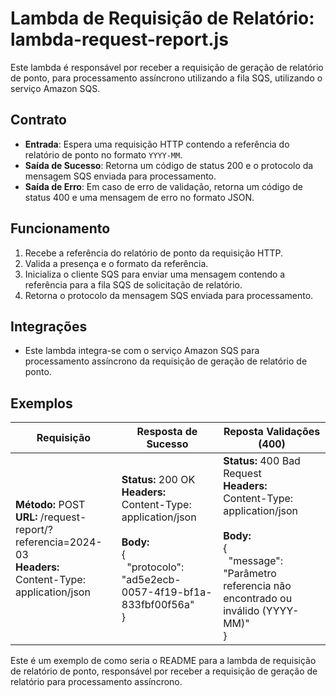 # Lambda de Requisição de Relatório: lambda-request-report.js

Este lambda é responsável por receber a requisição de geração de relatório de ponto, para processamento assíncrono utilizando a fila SQS, utilizando o serviço Amazon SQS.

## Contrato
- **Entrada**: Espera uma requisição HTTP contendo a referência do relatório de ponto no formato `YYYY-MM`.
- **Saída de Sucesso**: Retorna um código de status 200 e o protocolo da mensagem SQS enviada para processamento.
- **Saída de Erro**: Em caso de erro de validação, retorna um código de status 400 e uma mensagem de erro no formato JSON.

## Funcionamento
1. Recebe a referência do relatório de ponto da requisição HTTP.
2. Valida a presença e o formato da referência.
3. Inicializa o cliente SQS para enviar uma mensagem contendo a referência para a fila SQS de solicitação de relatório.
4. Retorna o protocolo da mensagem SQS enviada para processamento.

## Integrações
- Este lambda integra-se com o serviço Amazon SQS para processamento assíncrono da requisição de geração de relatório de ponto.

## Exemplos

|**Requisição**|**Resposta de Sucesso**| **Reposta Validações (400)**| 
|----------------------------------------------------------|----------------------------------------------------------|-----------------------------------------------------------|
|**Método:** POST<br>**URL:** /request-report/?referencia=2024-03<br>**Headers:**<br>Content-Type: application/json<br> | **Status:** 200 OK<br>**Headers:**<br>Content-Type: application/json<br><br>**Body:**<br>{<br>&nbsp;&nbsp;"protocolo": "ad5e2ecb-0057-4f19-bf1a-833fbf00f56a"<br>} | **Status:** 400 Bad Request<br>**Headers:**<br>Content-Type: application/json<br><br>**Body:**<br>{<br>&nbsp;&nbsp;"message": "Parâmetro referencia não encontrado ou inválido (YYYY-MM)"<br>} |

Este é um exemplo de como seria o README para a lambda de requisição de relatório de ponto, responsável por receber a requisição de geração de relatório para processamento assíncrono.